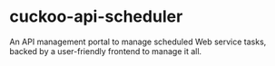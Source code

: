 # cuckoo-api-scheduler
An API management portal to manage scheduled Web service tasks, backed by a user-friendly frontend to manage it all.

